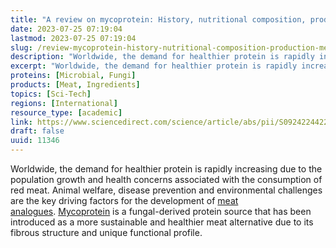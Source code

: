 ```yaml
---
title: "A review on mycoprotein: History, nutritional composition, production methods, and health benefits"
date: 2023-07-25 07:19:04
lastmod: 2023-07-25 07:19:04
slug: /review-mycoprotein-history-nutritional-composition-production-methods-and-health-benefits
description: "Worldwide, the demand for healthier protein is rapidly increasing due to the population growth and health concerns associated with the consumption of red meat."
excerpt: "Worldwide, the demand for healthier protein is rapidly increasing due to the population growth and health concerns associated with the consumption of red meat."
proteins: [Microbial, Fungi]
products: [Meat, Ingredients]
topics: [Sci-Tech]
regions: [International]
resource_type: [academic]
link: https://www.sciencedirect.com/science/article/abs/pii/S0924224422000358
draft: false
uuid: 11346
---
```

Worldwide, the demand for healthier protein is rapidly increasing due to
the population growth and health concerns associated with the
consumption of red meat. Animal welfare, disease prevention and
environmental challenges are the key driving factors for the development
of [meat
analogues](https://www.sciencedirect.com/topics/food-science/meat-analog). [Mycoprotein](https://www.sciencedirect.com/topics/biochemistry-genetics-and-molecular-biology/mycoprotein) is
a fungal-derived protein source that has been introduced as a more
sustainable and healthier meat alternative due to its fibrous structure
and unique functional profile.
